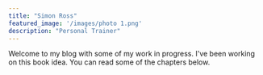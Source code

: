 ```yaml
---
title: "Simon Ross"
featured_image: '/images/photo 1.png'
description: "Personal Trainer"
---
```

Welcome to my blog with some of my work in progress. I've been working on this book idea. You can read some of the chapters below.

